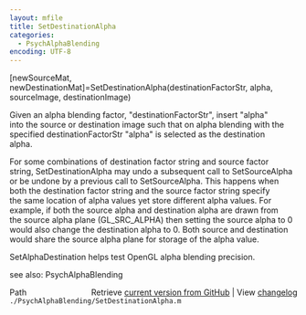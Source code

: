 ```yaml
---
layout: mfile
title: SetDestinationAlpha
categories:
  - PsychAlphaBlending
encoding: UTF-8
---
```


[newSourceMat, newDestinationMat]=SetDestinationAlpha(destinationFactorStr, alpha, sourceImage, destinationImage)  

Given an alpha blending factor, "destinationFactorStr", insert "alpha"  
into the source or destination image such that on alpha blending with the  
specified destinationFactorStr "alpha" is selected as the destination  
alpha.  

For some combinations of destination factor string and source factor  
string, SetDestinationAlpha may undo a subsequent call to SetSourceAlpha  
or be undone by a previous call to SetSourceAlpha.  This happens when  
both the destination factor string and the source factor string specify  
the same location of alpha values yet store different alpha values.  For  
example, if both the source alpha and destination alpha are drawn from  
the source alpha plane (GL\_SRC\_ALPHA)  then setting the source alpha to 0  
would also change the destination alpha to 0. Both source and destination  
would share the source alpha plane for storage of the alpha value.  

SetAlphaDestination helps test OpenGL alpha blending precision.  

see also: PsychAlphaBlending  


<div class="code_header" style="text-align:right;">
  <span style="float:left;">Path&nbsp;&nbsp;</span> <span class="counter">Retrieve <a href=
  "https://raw.github.com/Psychtoolbox-3/Psychtoolbox-3/beta/./PsychAlphaBlending/SetDestinationAlpha.m">current version from GitHub</a> | View <a href=
  "https://github.com/Psychtoolbox-3/Psychtoolbox-3/commits/beta/./PsychAlphaBlending/SetDestinationAlpha.m">changelog</a></span>
</div>
<div class="code">
  <code>./PsychAlphaBlending/SetDestinationAlpha.m</code>
</div>
